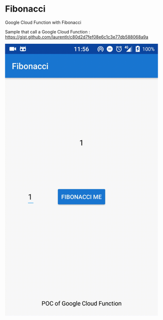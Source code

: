 # Fibonacci
Google Cloud Function with Fibonacci

Sample that call a Google Cloud Function : https://gist.github.com/laurentlr/c80d2d7fef08e6c1c3e77db588068a9a

![](Fibo.gif)
